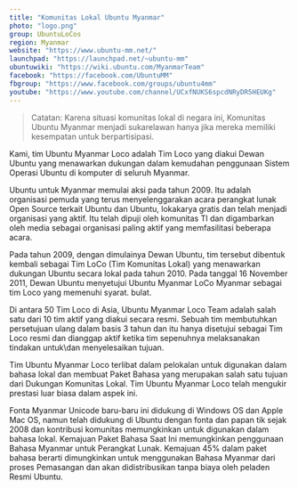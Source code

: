 ```yaml
---
title: "Komunitas Lokal Ubuntu Myanmar"
photo: "logo.png"
group: UbuntuLoCos
region: Myanmar
website: "https://www.ubuntu-mm.net/"
launchpad: "https://launchpad.net/~ubuntu-mm"
ubuntuwiki: "https://wiki.ubuntu.com/MyanmarTeam"
facebook: "https://facebook.com/UbuntuMM"
fbgroup: "https://www.facebook.com/groups/ubuntu4mm"
youtube: "https://www.youtube.com/channel/UCxfNUKS6spcdNRyDR5HEUKg"
---
```


> Catatan: Karena situasi komunitas lokal di negara ini, Komunitas Ubuntu Myanmar menjadi sukarelawan hanya jika mereka memiliki kesempatan untuk berpartisipasi.

Kami, tim Ubuntu Myanmar Loco adalah Tim Loco yang diakui Dewan Ubuntu yang menawarkan dukungan dalam kemudahan penggunaan Sistem Operasi Ubuntu di komputer di seluruh Myanmar.

Ubuntu untuk Myanmar memulai aksi pada tahun 2009. Itu adalah organisasi pemuda yang terus menyelenggarakan acara perangkat lunak Open Source terkait Ubuntu dan Ubuntu, lokakarya gratis dan telah menjadi organisasi yang aktif. Itu telah dipuji oleh komunitas TI dan digambarkan oleh media sebagai organisasi paling aktif yang memfasilitasi beberapa acara.

Pada tahun 2009, dengan dimulainya Dewan Ubuntu, tim tersebut dibentuk kembali sebagai Tim LoCo (Tim Komunitas Lokal) yang menawarkan dukungan Ubuntu secara lokal pada tahun 2010. Pada tanggal 16 November 2011, Dewan Ubuntu menyetujui Ubuntu Myanmar LoCo Myanmar sebagai tim Loco yang memenuhi syarat. bulat.

Di antara 50 Tim Loco di Asia, Ubuntu Myanmar Loco Team adalah salah satu dari 10 tim aktif yang diakui secara resmi. Sebuah tim membutuhkan persetujuan ulang dalam basis 3 tahun dan itu hanya disetujui sebagai Tim Loco resmi dan dianggap aktif ketika tim sepenuhnya melaksanakan tindakan untuk\dan menyelesaikan tujuan.

Tim Ubuntu Myanmar Loco terlibat dalam pelokalan untuk digunakan dalam bahasa lokal dan membuat Paket Bahasa yang merupakan salah satu tujuan dari Dukungan Komunitas Lokal. Tim Ubuntu Myanmar Loco telah mengukir prestasi luar biasa dalam aspek ini.

Fonta Myanmar Unicode baru-baru ini didukung di Windows OS dan Apple Mac OS, namun telah didukung di Ubuntu dengan fonta dan papan tik sejak 2008 dan kontribusi komunitas memungkinkan untuk digunakan dalam bahasa lokal. Kemajuan Paket Bahasa Saat Ini memungkinkan penggunaan Bahasa Myanmar untuk Perangkat Lunak. Kemajuan 45% dalam paket bahasa berarti dimungkinkan untuk menggunakan Bahasa Myanmar dari proses Pemasangan dan akan didistribusikan tanpa biaya oleh peladen Resmi Ubuntu.